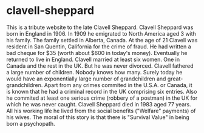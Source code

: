# clavell-sheppard
This is a tribute website to the late Clavell Sheppard.
Clavell Sheppard was born in England in 1906.  In 1909 he emigrated to North America aged 3 with his family.  The family settled in Alberta, Canada.
At the age of 21 Clavell was resident in San Quentin, California for the crime of fraud.  He had written a bad cheque for $35 (worth about $600 in today's money).
Eventually he returned to live in England.  Clavell married at least six women.  One in Canada and the rest in the UK.  But he was never divorced.
Clavell fathered a large number of children.  Nobody knows how many.  Surely today he would have an exponentially large number of grandchildren and great-grandchildren.
Apart from any crimes commited in the U.S.A. or Canada, it is known that he had a criminal record in the UK comprising six entries.
Also he commited at least one serious crime (robbery of a postman) in the UK for which he was never caught.
Clavell Sheppard died in 1983 aged 77 years.  All his working life he lived from the social benefits ("Welfare" payments) of his wives.
The moral of this story is that there is "Survival Value" in being born a psychopath.
